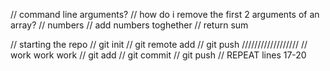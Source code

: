 // command line arguments?
// how do i remove the first 2 arguments of an array?
// numbers
// add numbers toghether 
// return sum


// starting the repo
// git init
// git remote add
// git push
//////////////////
// work work work
// git add
// git commit
// git push
// REPEAT lines 17-20